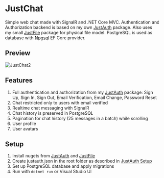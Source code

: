 # JustChat
Simple web chat made with SignalR and .NET Core MVC. Authentication and Authorization backend is based on my own [JustAuth](https://github.com/Vansh0t/JustAuth) package. Also uses my small [JustFile](https://github.com/Vansh0t/JustFile) package for physical file model. PostgreSQL is used as database with [Npgsql](https://www.npgsql.org) EF Core provider.
## Preview
![JustChat2](https://user-images.githubusercontent.com/35566242/170767549-ea2d441e-fc11-4d13-b4b5-5d44117a59cd.gif)
## Features
1. Full authentication and authorization from my [JustAuth](https://github.com/Vansh0t/JustAuth) package: Sign Up, Sign In, Sign Out, Email Verification, Email Change, Password Reset
2. Chat restricted only to users with email verified
3. Realtime chat messaging with SignalR
4. Chat history is preserved in PostgreSQL
5. Pagination for chat history (25 messages in a batch) while scrolling
6. User profile
7. User avatars
## Setup
1. Install nugets from [JustAuth](https://github.com/Vansh0t/JustAuth) and [JustFile](https://github.com/Vansh0t/JustFile)
1. Create justauth.json in the root folder as described in [JustAuth Setup](https://github.com/Vansh0t/JustAuth#setup)
2. Set up PostgreSQL database and apply migrations
3. Run with ``dotnet run`` or Visual Studio UI

